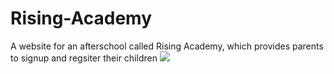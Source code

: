 # Rising-Academy
A website for an afterschool called Rising Academy, which provides parents to signup and regsiter their children
<img src="https://media.giphy.com/media/PguBf06EZIZYcIpET0/giphy.gif" />

